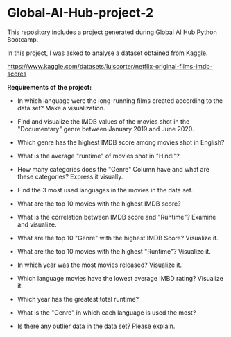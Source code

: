 # Global-AI-Hub-project-2

This repository includes a project generated during Global AI Hub Python Bootcamp.

In this project, I was asked to analyse a dataset obtained from Kaggle.

https://www.kaggle.com/datasets/luiscorter/netflix-original-films-imdb-scores


**Requirements of the project:**

* In which language were the long-running films created according to the data set? Make a visualization.

* Find and visualize the IMDB values of the movies shot in the "Documentary" genre between January 2019 and June 2020.

* Which genre has the highest IMDB score among movies shot in English?

* What is the average "runtime" of movies shot in "Hindi"?

* How many categories does the "Genre" Column have and what are these categories? Express it visually.

* Find the 3 most used languages in the movies in the data set.

* What are the top 10 movies with the highest IMDB score?

* What is the correlation between IMDB score and "Runtime"? Examine and visualize.

* What are the top 10 "Genre" with the highest IMDB Score? Visualize it.

* What are the top 10 movies with the highest "Runtime"? Visualize it.

* In which year was the most movies released? Visualize it.

* Which language movies have the lowest average IMBD rating? Visualize it.

* Which year has the greatest total runtime?

* What is the "Genre" in which each language is used the most?

* Is there any outlier data in the data set? Please explain.
